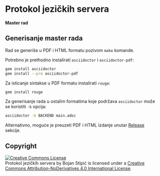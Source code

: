 # Protokol jezičkih servera
**Master rad**

## Generisanje master rada
Rad se generiše u PDF i HTML formatu pozivom `make` komande.

Potrebno je prethodno instalirati `asciidoctor` i `asciidoctor-pdf`:

```bash
gem install asciidoctor
gem install --pre asciidoctor-pdf
```

Za isticanje sintakse u PDF formatu instalirati `rouge`:

```bash
gem install rouge
```

Za generisanje rada u ostalim formatima koje podržava `asciidoctor` može se koristiti `-b` opcija:

```bash
asciidoctor -b BACKEND main.adoc
```

Alternativno, moguće je preuzeti PDF i HTML izdanje unutar [Release](https://github.com/BojanStipic/protokol-jezickih-servera/releases) sekcije.

## Copyright

<a rel="license" href="http://creativecommons.org/licenses/by-nd/4.0/"><img alt="Creative Commons License" style="border-width:0" src="https://i.creativecommons.org/l/by-nd/4.0/88x31.png" /></a><br /><span xmlns:dct="http://purl.org/dc/terms/" property="dct:title">Protokol jezičkih servera</span> by <span xmlns:cc="http://creativecommons.org/ns#" property="cc:attributionName">Bojan Stipić</span> is licensed under a <a rel="license" href="http://creativecommons.org/licenses/by-nd/4.0/">Creative Commons Attribution-NoDerivatives 4.0 International License</a>.
